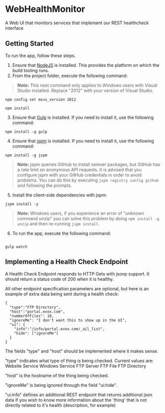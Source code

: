 # WebHealthMonitor
A Web UI that monitors services that implement our REST healthcheck interface

## Getting Started

To run the app, follow these steps.

1. Ensure that [NodeJS](http://nodejs.org/) is installed. This provides the platform on which the build tooling runs.
2. From the project folder, execute the following command:

  >**Note:** This next command only applies to Windows users with Visual Studio installed. Replace "2012" with your version of Visual Studio.
  ```shell
  npm config set msvs_version 2012
  ```

  ```shell
  npm install
  ```
3. Ensure that [Gulp](http://gulpjs.com/) is installed. If you need to install it, use the following command:

  ```shell
  npm install -g gulp
  ```
4. Ensure that [jspm](http://jspm.io/) is installed. If you need to install it, use the following command:

  ```shell
  npm install -g jspm
  ```
  > **Note:** jspm queries GitHub to install semver packages, but GitHub has a rate limit on anonymous API requests. It is advised that you configure jspm with your GitHub credentials in order to avoid problems. You can do this by executing `jspm registry config github` and following the prompts.
5. Install the client-side dependencies with jspm:

  ```shell
  jspm install -y
  ```
  >**Note:** Windows users, if you experience an error of "unknown command unzip" you can solve this problem by doing `npm install -g unzip` and then re-running `jspm install`.
6. To run the app, execute the following command:

```shell

gulp watch
```

## Implementing a Health Check Endpoint

A Health Check Endpoint responds to HTTP Gets with jsonp support. It should return a status code of 200 when it is healthy.

All other endpoint specification parameters are optional, but here is an example of extra data being sent during a health check:

```
{
  "type":"FTP Directory",
  "host":"portal.evox.com",
  "numberOfFiles": 18,
  "ignoreMe": "I don't want this to show up in the UI",
  "ui": {
    "info":"/info/portal.evox.com/_ail_list",
    "hide": ["ignoreMe"]
  }
}
```

The fields "type" and "host" should be implemented where it makes sense. 

"type" indicates what type of thing is being checked. Current values are:
Website
Service
Windows Service
FTP Server
FTP File
FTP Directory

"host" is the hostname of the thing being checked.

"ignoreMe" is being ignored through the field "ui:hide".

"ui:info" defines an additional REST endpoint that returns additional json data if you wish to know more information about the 'thing' that is not directly related to it's health (description, for example)
